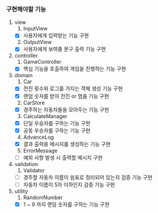 ### 구현해야할 기능

1. view
   1. InputView
   - [X] 사용자에게 입력받는 기능 구현
   2. OutputView
   - [X] 사용자에게 보여줄 문구 출력 기능 구현

2. controller
   1. GameController
   - [X] 핵심 기능을 호출하여 게임을 진행하는 기능 구현

3. domain
   1. Car
   - [X] 전진 횟수와 로그를 가지는 객체 생성 기능 구현
   - [X] 랜덤 숫자를 받아 전진 or 멈춤 기능 구현
   2. CarStore
   - [X] 경주하는 자동차들을 모아두는 기능 구현
   3. CalculateManager
   - [X] 단일 우승자를 구하는 기능 구현
   - [X] 공동 우승자를 구하는 기능 구현
   4. AdvanceLog
   - [X] 결과 출력용 메시지를 생성하는 기능 구현
   5. ErrorMessage
   - [ ] 예외 사항 발생 시 출력할 메시지 구현

4. validation
   1. Validator
   - [ ] 경주할 자동차 이름이 쉼표로 정리되어 있는지 검증 기능 구현
   - [ ] 자동차 이름이 5자 이하인지 검증 기능 구현
   
5. utility
   1. RandomNumber
   - [X] 1 ~ 9 까지 랜덤 숫자를 구하는 기능 구현